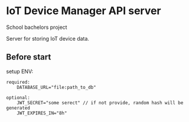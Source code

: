 # IoT Device Manager API server

School bachelors project

Server for storing IoT device data.


## Before start

setup ENV:

    required:
        DATABASE_URL="file:path_to_db"

    optional:
        JWT_SECRET="some serect" // if not provide, random hash will be generated
        JWT_EXPIRES_IN="8h"
